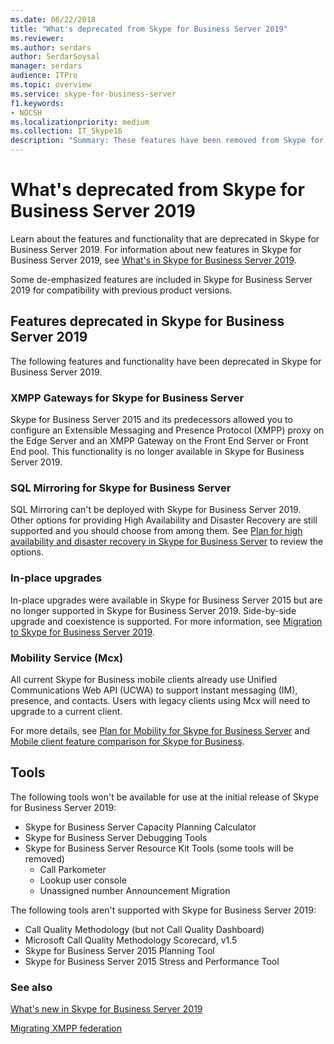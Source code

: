 ```yaml
---
ms.date: 06/22/2018
title: "What's deprecated from Skype for Business Server 2019"
ms.reviewer: 
ms.author: serdars
author: SerdarSoysal
manager: serdars
audience: ITPro
ms.topic: overview
ms.service: skype-for-business-server
f1.keywords:
- NOCSH
ms.localizationpriority: medium
ms.collection: IT_Skype16
description: "Summary: These features have been removed from Skype for Business Server 2019."
---
```


# What's deprecated from Skype for Business Server 2019

Learn about the features and functionality that are deprecated in Skype for Business Server 2019. For information about new features in Skype for Business Server 2019, see [What's in Skype for Business Server 2019](whats-new.md).

Some de-emphasized features are included in Skype for Business Server 2019 for compatibility with previous product versions.

## Features deprecated in Skype for Business Server 2019 

The following features and functionality have been deprecated in Skype for Business Server 2019.

### XMPP Gateways for Skype for Business Server

Skype for Business Server 2015 and its predecessors allowed you to configure an Extensible Messaging and Presence Protocol (XMPP) proxy on the Edge Server and an XMPP Gateway on the Front End Server or Front End pool. This functionality is no longer available in Skype for Business Server 2019.

### SQL Mirroring for Skype for Business Server

SQL Mirroring can't be deployed with Skype for Business Server 2019. Other options for providing High Availability and Disaster Recovery are still supported and you should choose from among them. See [Plan for high availability and disaster recovery in Skype for Business Server](../SfbServer/plan-your-deployment/high-availability-and-disaster-recovery/high-availability-and-disaster-recovery.md) to review the options.

### In-place upgrades 

In-place upgrades were available in Skype for Business Server 2015 but are no longer supported in Skype for Business Server 2019. Side-by-side upgrade and coexistence is supported. For more information, see [Migration to Skype for Business Server 2019](migration/migration-to-skype-for-business-server-2019.md).

### Mobility Service (Mcx)

All current Skype for Business mobile clients already use Unified Communications Web API (UCWA) to support instant messaging (IM), presence, and contacts. Users with legacy clients using Mcx will need to upgrade to a current client.

For more details, see [Plan for Mobility for Skype for Business Server](../SfbServer/plan-your-deployment/mobility.md) and [Mobile client feature comparison for Skype for Business](../SfbServer/plan-your-deployment/clients-and-devices/mobile-feature-comparison.md).

## Tools

The following tools won't be available for use at the initial release of Skype for Business Server 2019:

- Skype for Business Server Capacity Planning Calculator
- Skype for Business Server Debugging Tools
- Skype for Business Server Resource Kit Tools (some tools will be removed)
    - Call Parkometer
    - Lookup user console
    - Unassigned number Announcement Migration

The following tools aren't supported with Skype for Business Server 2019:

- Call Quality Methodology (but not Call Quality Dashboard)
- Microsoft Call Quality Methodology Scorecard, v1.5
- Skype for Business Server 2015 Planning Tool
- Skype for Business Server 2015 Stress and Performance Tool

### See also

[What's new in Skype for Business Server 2019](whats-new.md)

[Migrating XMPP federation](migration/migrating-xmpp-federation.md)

